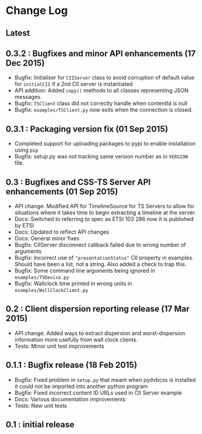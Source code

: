 # Change Log

## Latest

## 0.3.2 : Bugfixes and minor API enhancements (17 Dec 2015)

* Bugfix: Initialiser for `CIIServer` class to avoid corruption of default value for `initialCII` if a 2nd CII server is instantiated
* API addition: Added `copy()` methods to all classes representing JSON messages.
* Bugfix: `TSClient` class did not correctly handle when contentId is null
* Bugfix: `examples/TSClient.py` now exits when the connection is closed.

## 0.3.1 : Packaging version fix (01 Sep 2015)

* Completed support for uploading packages to pypi to enable installation using `pip`
* Bugfix: setup.py was not tracking same version number as in `VERSION` file.

## 0.3 : Bugfixes and CSS-TS Server API enhancements (01 Sep 2015)

* API change: Modified API for TimelineSource for TS Servers to allow for situations where it takes time to begin extracting a timeline at the server.
* Docs: Switched to referring to spec as ETSI 103 286 now it is published by ETSI
* Docs: Updated to reflect API changes
* Docs: General minor fixes
* Bugfix: CIIServer disconnect callback failed due to wrong number of arguments
* Bugfix: Incorrect use of `"presentationStatus"` CII property in examples. Should have been a list, not a string. Also added a check to trap this.
* Bugfix: Some command line arguments being ignored in `examples/TVDevice.py`
* Bugfix: Wallclock time printed in wrong units in `examples/WallClockClient.py`

## 0.2 : Client dispersion reporting release (17 Mar 2015)

* API change: Added ways to extract dispersion and worst-dispersion information more usefully from wall clock clients.
* Tests: Minor unit test improvements

## 0.1.1 : Bugfix release (18 Feb 2015)

* Bugfix: Fixed problem in `setup.py` that meant when pydvbcss is installed it could not be imported into another python program
* Bugfix: Fixed incorrect content ID URLs used in CII Server example
* Docs: Various documentation improvements
* Tests: New unit tests

## 0.1 : initial release
